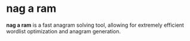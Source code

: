 # nag a ram

**nag a ram** is a fast anagram solving tool, allowing for extremely efficient wordlist optimization and anagram generation.
